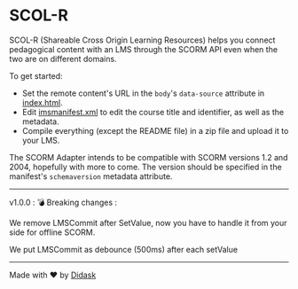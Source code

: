 # SCOL-R

SCOL-R (Shareable Cross Origin Learning Resources) helps you connect pedagogical content with an LMS through the SCORM API even when the two are on different domains.

To get started:

- Set the remote content's URL in the `body`'s `data-source` attribute in [index.html](index.html#L13).
- Edit [imsmanifest.xml](imsmanifest.xml) to edit the course title and identifier, as well as the metadata.
- Compile everything (except the README file) in a zip file and upload it to your LMS.

The SCORM Adapter intends to be compatible with SCORM versions 1.2 and 2004, hopefully with more to come.
The version should be specified in the manifest's `schemaversion` metadata attribute.

----
v1.0.0 :
💣 Breaking changes :

We remove LMSCommit after SetValue, now you have to handle it from your side for offline SCORM.

We put LMSCommit as debounce (500ms) after each setValue

----

Made with ❤️ by [Didask](https://www.didask.com/)

